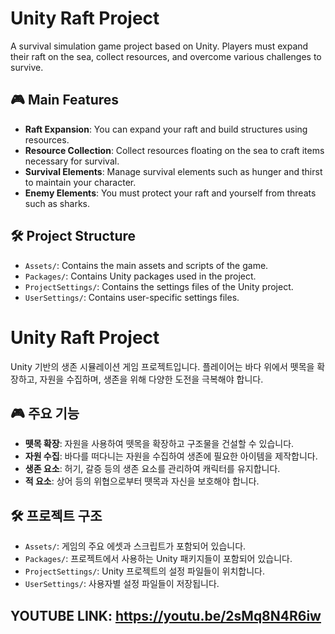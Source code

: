 # Unity Raft Project

A survival simulation game project based on Unity. Players must expand their raft on the sea, collect resources, and overcome various challenges to survive.

## 🎮 Main Features

- **Raft Expansion**: You can expand your raft and build structures using resources.
- **Resource Collection**: Collect resources floating on the sea to craft items necessary for survival.
- **Survival Elements**: Manage survival elements such as hunger and thirst to maintain your character.
- **Enemy Elements**: You must protect your raft and yourself from threats such as sharks.

## 🛠️ Project Structure

- `Assets/`: Contains the main assets and scripts of the game.
- `Packages/`: Contains Unity packages used in the project.
- `ProjectSettings/`: Contains the settings files of the Unity project.
- `UserSettings/`: Contains user-specific settings files.

# Unity Raft Project

Unity 기반의 생존 시뮬레이션 게임 프로젝트입니다. 플레이어는 바다 위에서 뗏목을 확장하고, 자원을 수집하며, 생존을 위해 다양한 도전을 극복해야 합니다.

## 🎮 주요 기능

- **뗏목 확장**: 자원을 사용하여 뗏목을 확장하고 구조물을 건설할 수 있습니다.
- **자원 수집**: 바다를 떠다니는 자원을 수집하여 생존에 필요한 아이템을 제작합니다.
- **생존 요소**: 허기, 갈증 등의 생존 요소를 관리하여 캐릭터를 유지합니다.
- **적 요소**: 상어 등의 위협으로부터 뗏목과 자신을 보호해야 합니다.

## 🛠️ 프로젝트 구조

- `Assets/`: 게임의 주요 에셋과 스크립트가 포함되어 있습니다.
- `Packages/`: 프로젝트에서 사용하는 Unity 패키지들이 포함되어 있습니다.
- `ProjectSettings/`: Unity 프로젝트의 설정 파일들이 위치합니다.
- `UserSettings/`: 사용자별 설정 파일들이 저장됩니다.

## YOUTUBE LINK: https://youtu.be/2sMq8N4R6iw
